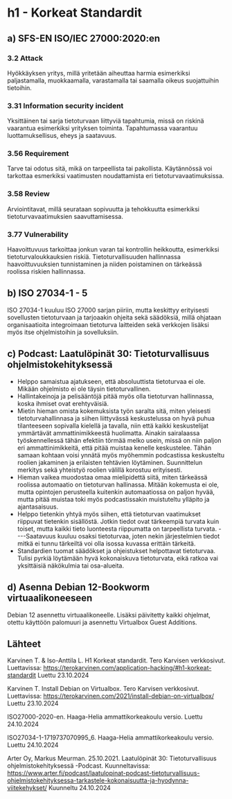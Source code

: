 # h1 - Korkeat Standardit

## a) SFS-EN ISO/IEC 27000:2020:en

### 3.2 Attack
Hyökkäyksen yritys, millä yritetään aiheuttaa harmia esimerkiksi paljastamalla, muokkaamalla, varastamalla tai saamalla oikeus suojattuihin tietoihin.
### 3.31 Information security incident
Yksittäinen tai sarja tietoturvaan liittyviä tapahtumia, missä on riskinä vaarantua esimerkiksi yrityksen toiminta. Tapahtumassa vaarantuu luottamuksellisus, eheys ja saatavuus.
### 3.56 Requirement
Tarve tai odotus sitä, mikä on tarpeellista tai pakollista. Käytännössä voi tarkottaa esmerkiksi vaatimusten noudattamista eri tietoturvavaatimuksissa.
### 3.58 Review
Arviointitavat, millä seurataan sopivuutta ja tehokkuutta esimerkiksi tietoturvavaatimuksien saavuttamisessa.
### 3.77 Vulnerability
Haavoittuvuus tarkoittaa jonkun varan tai kontrollin heikkoutta, esimerkiksi tietoturvaloukkauksien riskiä. Tietoturvallisuuden hallinnassa haavoittuvuuksien tunnistaminen ja niiden poistaminen on tärkeässä roolissa riskien hallinnassa.

## b) ISO 27034-1 - 5
ISO 27034-1 kuuluu ISO 27000 sarjan piiriin, mutta keskittyy erityisesti sovellusten tietoturvaan ja tarjoaakin ohjeita sekä säädöksiä, millä ohjataan organisaatioita integroimaan tietoturva laitteiden sekä verkkojen lisäksi myös itse ohjelmistoihin ja sovelluksiin.

## c) Podcast: Laatulöpinät 30: Tietoturvallisuus ohjelmistokehityksessä
- Helppo samaistua ajatukseen, että absoluuttista tietoturvaa ei ole. Mikään ohjelmisto ei ole täysin tietoturvallinen.
- Hallintakeinoja ja pelisääntöjä pitää myös olla tietoturvan hallinnassa, koska ihmiset ovat erehtyväisiä.
- Mietin hieman omista kokemuksista työn saralta sitä, miten yleisesti tietoturvahallinnasa ja siihen liittyvässä keskustelussa on hyvä puhua tilanteeseen sopivalla kielellä ja tavalla, niin että kaikki keskustelijat ymmärtävät ammattinimikkeestä huolimatta. Ainakin sairalaassa työskennellessä tähän efektiin törmää melko usein, missä on niin paljon eri ammattinimikkeitä, että pitää muistaa kenelle keskustelee. Tähän samaan kohtaan voisi ynnätä myös myöhemmin podcastissa keskusteltu roolien jakaminen ja erilaisten tehtävien löytäminen. Suunnittelun merkitys sekä yhteistyö roolien välillä korostuu erityisesti.
- Hieman vaikea muodostaa omaa mielipidettä siitä, miten tärkeässä roolissa automaatio on tietoturvan hallinassa. Mitään kokemusta ei ole, mutta opintojen perusteella kuitenkin automaatiossa on paljon hyvää, mutta pitää muistaa toki myös podcastissakin muistuteltu ylläpito ja ajantasaisuus.
- Helppo tietenkin yhtyä myös siihen, että tietoturvan vaatimukset riippuvat tietenkin sisällöstä. Jotkin tiedot ovat tärkeempiä turvata kuin toiset, mutta kaikki tieto luonteesta riippumatta on tarpeellista turvata. - ---Saatavuus kuuluu osaksi tietoturvaa, joten nekin järjestelmien tiedot mitkä ei tunnu tärkeiltä voi olla isossa kuvassa erittäin tärkeitä. 
- Standardien tuomat säädökset ja ohjeistukset helpottavat tietoturvaa. Tulisi pyrkiä löytämään hyvä kokonaiskuva tietoturvata, eikä ratkoa vai yksittäisiä näkökulmia tai osa-alueita.

## d) Asenna Debian 12-Bookworm virtuaalikoneeseen
Debian 12 asennettu virtuaalikoneelle. Lisäksi päivitetty kaikki ohjelmat, otettu käyttöön palomuuri ja asennettu Virtualbox Guest Additions.

## Lähteet
Karvinen T. & Iso-Anttila L. H1 Korkeat standardit. Tero Karvisen verkkosivut. Luettavissa: https://terokarvinen.com/application-hacking/#h1-korkeat-standardit Luettu 23.10.2024

Karvinen T. Install Debian on Virtualbox. Tero Karvisen verkkosivut. Luettavissa: https://terokarvinen.com/2021/install-debian-on-virtualbox/ Luettu 23.10.2024

ISO27000-2020-en. Haaga-Helia ammattikorkeakoulu versio. Luettu 24.10.2024

ISO27034-1-1719737070995_6. Haaga-Helia ammattikorkeakoulu versio. Luettu 24.10.2024

Arter Oy, Markus Meurman. 25.10.2021. Laatulöpinät 30: Tietoturvallisuus ohjelmistokehityksessä -Podcast. Kuunneltavissa: https://www.arter.fi/podcast/laatulopinat-podcast-tietoturvallisuus-ohjelmistokehityksessa-tarkastele-kokonaisuutta-ja-hyodynna-viitekehykset/ Kuunneltu 24.10.2024
